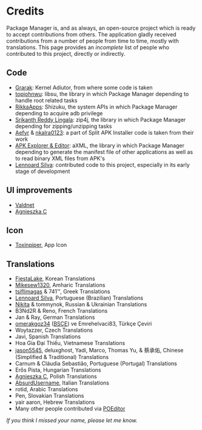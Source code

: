 # Credits
Package Manager is, and as always, an open-source project which is ready to accept contributions from others. The application gladly received contributions from a number of people from time to time, mostly with translations. This page provides an <i>incomplete</i> list of people who contributed to this project, directly or indirectly.

## Code
* [Grarak](https://github.com/Grarak/): Kernel Adiutor, from where some code is taken
* [topjohnwu](https://github.com/topjohnwu): libsu, the library in which Package Manager depending to handle root related tasks
* [RikkaApps](https://github.com/RikkaApps/Shizuku): Shizuku, the system APIs in which Package Manager depending to acquire adb privilege
* [Srikanth Reddy Lingala](https://github.com/srikanth-lingala): zip4j, the library in which Package Manager depending for zipping/unzipping tasks
* [Aefyr](https://github.com/Aefyr/) & [nkalra0123](https://github.com/nkalra0123/): a part of Split APK Installer code is taken from their work
* [APK Explorer & Editor](https://github.com/apk-editor): aXML, the library in which Package Manager depending to generate the manifest file of other applications as well as to read binary XML files from APK's
* [Lennoard Silva](https://github.com/Lennoard): contributed code to this project, especially in its early stage of development

## UI improvements
* [Valdnet](https://github.com/Valdnet)
* [Agnieszka C](https://github.com/Aga-C)

## Icon
* [Toxinpiper](https://t.me/toxinpiper), App Icon

## Translations
* [FiestaLake](https://github.com/FiestaLake), Korean Translations
* [Mikesew1320](https://github.com/Mikesew1320), Amharic Translations
* [tsiflimagas](https://github.com/tsiflimagas) & 741™, Greek Translations
* [Lennoard Silva](https://github.com/Lennoard), Portuguese (Brazilian) Translations
* [Nikita](https://t.me/MONSTER_PC) & tommynok, Russian & Ukrainian Translations
* B3Nd2R & Reno, French Translations
* Jan & Ray, German Translations
* [omerakgoz34](https://github.com/omerakgoz34) ([BSÇE](https://bluesoulceviriekibi.net)) ve Emrehelvaci83, Türkçe Çeviri
* Woytazzer, Czech Translations
* Javi, Spanish Translations
* Hoa Gia Đại Thiếu, Vietnamese Translations
* [jason5545](https://github.com/jason5545), deluxghost, Yadi, Marco, Thomas Yu, & 蔡承佑, Chinese (Simplified & Traditional) Translations
* Carnum & Cláudia Sebastião, Portuguese (Portugal) Translations
* Erős Pista, Hungarian Translations
* [Agnieszka C](https://github.com/Aga-C), Polish Translations
* [AbsurdUsername](https://github.com/AbsurdUsername), Italian Translations
* rotid, Arabic Translations
* Pen, Slovakian Translations 
* yair aaron, Hebrew Translations
* Many other people contributed via [POEditor](https://poeditor.com/join/project?hash=0CitpyI1Oc)

_If you think I missed your name, please let me know._
